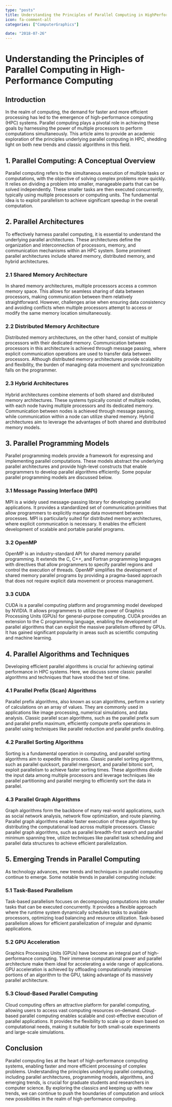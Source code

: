 ```yaml
---
type: "posts"
title: Understanding the Principles of Parallel Computing in HighPerformance Computing
icon: fa-comment-alt
categories: ["ComputerGraphics"]

date: "2018-07-26"
---
```




# Understanding the Principles of Parallel Computing in High-Performance Computing

## Introduction
In the realm of computing, the demand for faster and more efficient processing has led to the emergence of high-performance computing (HPC) systems. Parallel computing plays a pivotal role in achieving these goals by harnessing the power of multiple processors to perform computations simultaneously. This article aims to provide an academic exploration of the principles underlying parallel computing in HPC, shedding light on both new trends and classic algorithms in this field.

## 1. Parallel Computing: A Conceptual Overview
Parallel computing refers to the simultaneous execution of multiple tasks or computations, with the objective of solving complex problems more quickly. It relies on dividing a problem into smaller, manageable parts that can be solved independently. These smaller tasks are then executed concurrently, typically using multiple processors or computing units. The fundamental idea is to exploit parallelism to achieve significant speedup in the overall computation.

## 2. Parallel Architectures
To effectively harness parallel computing, it is essential to understand the underlying parallel architectures. These architectures define the organization and interconnection of processors, memory, and communication mechanisms within an HPC system. Some prominent parallel architectures include shared memory, distributed memory, and hybrid architectures.

### 2.1 Shared Memory Architecture
In shared memory architectures, multiple processors access a common memory space. This allows for seamless sharing of data between processors, making communication between them relatively straightforward. However, challenges arise when ensuring data consistency and avoiding conflicts when multiple processors attempt to access or modify the same memory location simultaneously.

### 2.2 Distributed Memory Architecture
Distributed memory architectures, on the other hand, consist of multiple processors with their dedicated memory. Communication between processors in this architecture is achieved through message passing, where explicit communication operations are used to transfer data between processors. Although distributed memory architectures provide scalability and flexibility, the burden of managing data movement and synchronization falls on the programmer.

### 2.3 Hybrid Architectures
Hybrid architectures combine elements of both shared and distributed memory architectures. These systems typically consist of multiple nodes, with each node having multiple processors and its dedicated memory. Communication between nodes is achieved through message passing, while communication within a node can utilize shared memory. Hybrid architectures aim to leverage the advantages of both shared and distributed memory models.

## 3. Parallel Programming Models
Parallel programming models provide a framework for expressing and implementing parallel computations. These models abstract the underlying parallel architectures and provide high-level constructs that enable programmers to develop parallel algorithms efficiently. Some popular parallel programming models are discussed below.

### 3.1 Message Passing Interface (MPI)
MPI is a widely used message-passing library for developing parallel applications. It provides a standardized set of communication primitives that allow programmers to explicitly manage data movement between processes. MPI is particularly suited for distributed memory architectures, where explicit communication is necessary. It enables the efficient development of scalable and portable parallel programs.

### 3.2 OpenMP
OpenMP is an industry-standard API for shared memory parallel programming. It extends the C, C++, and Fortran programming languages with directives that allow programmers to specify parallel regions and control the execution of threads. OpenMP simplifies the development of shared memory parallel programs by providing a pragma-based approach that does not require explicit data movement or process management.

### 3.3 CUDA
CUDA is a parallel computing platform and programming model developed by NVIDIA. It allows programmers to utilize the power of Graphics Processing Units (GPUs) for general-purpose computing. CUDA provides an extension to the C programming language, enabling the development of parallel algorithms that can exploit the massive parallelism offered by GPUs. It has gained significant popularity in areas such as scientific computing and machine learning.

## 4. Parallel Algorithms and Techniques
Developing efficient parallel algorithms is crucial for achieving optimal performance in HPC systems. Here, we discuss some classic parallel algorithms and techniques that have stood the test of time.

### 4.1 Parallel Prefix (Scan) Algorithms
Parallel prefix algorithms, also known as scan algorithms, perform a variety of calculations on an array of values. They are commonly used in applications like image processing, numerical simulations, and data analysis. Classic parallel scan algorithms, such as the parallel prefix sum and parallel prefix maximum, efficiently compute prefix operations in parallel using techniques like parallel reduction and parallel prefix doubling.

### 4.2 Parallel Sorting Algorithms
Sorting is a fundamental operation in computing, and parallel sorting algorithms aim to expedite this process. Classic parallel sorting algorithms, such as parallel quicksort, parallel mergesort, and parallel bitonic sort, exploit parallelism to achieve faster sorting times. These algorithms divide the input data among multiple processors and leverage techniques like parallel partitioning and parallel merging to efficiently sort the data in parallel.

### 4.3 Parallel Graph Algorithms
Graph algorithms form the backbone of many real-world applications, such as social network analysis, network flow optimization, and route planning. Parallel graph algorithms enable faster execution of these algorithms by distributing the computational load across multiple processors. Classic parallel graph algorithms, such as parallel breadth-first search and parallel minimum spanning tree, utilize techniques like parallel task scheduling and parallel data structures to achieve efficient parallelization.

## 5. Emerging Trends in Parallel Computing
As technology advances, new trends and techniques in parallel computing continue to emerge. Some notable trends in parallel computing include:

### 5.1 Task-Based Parallelism
Task-based parallelism focuses on decomposing computations into smaller tasks that can be executed concurrently. It provides a flexible approach where the runtime system dynamically schedules tasks to available processors, optimizing load balancing and resource utilization. Task-based parallelism allows for efficient parallelization of irregular and dynamic applications.

### 5.2 GPU Acceleration
Graphics Processing Units (GPUs) have become an integral part of high-performance computing. Their immense computational power and parallel architecture make them ideal for accelerating a wide range of applications. GPU acceleration is achieved by offloading computationally intensive portions of an algorithm to the GPU, taking advantage of its massively parallel architecture.

### 5.3 Cloud-Based Parallel Computing
Cloud computing offers an attractive platform for parallel computing, allowing users to access vast computing resources on-demand. Cloud-based parallel computing enables scalable and cost-effective execution of parallel applications. It provides the flexibility to scale up or down based on computational needs, making it suitable for both small-scale experiments and large-scale simulations.

## Conclusion
Parallel computing lies at the heart of high-performance computing systems, enabling faster and more efficient processing of complex problems. Understanding the principles underlying parallel computing, including parallel architectures, programming models, algorithms, and emerging trends, is crucial for graduate students and researchers in computer science. By exploring the classics and keeping up with new trends, we can continue to push the boundaries of computation and unlock new possibilities in the realm of high-performance computing.